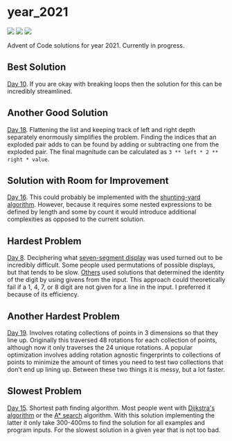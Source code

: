 # year_2021

![](https://img.shields.io/badge/day%20📅-21-blue)
![](https://img.shields.io/badge/stars%20⭐-40-yellow)
![](https://img.shields.io/badge/days%20completed-20-green)

Advent of Code solutions for year 2021. Currently in progress.

## Best Solution

[Day 10](https://github.com/N8Brooks/deno_aoc/blob/main/year_2021/day_10.ts). If
you are okay with breaking loops then the solution for this can be incredibly
streamlined.

## Another Good Solution

[Day 18](https://github.com/N8Brooks/deno_aoc/blob/main/year_2021/day_18.ts).
Flattening the list and keeping track of left and right depth separately
enormously simplifies the problem. Finding the indices that an exploded pair
adds to can be found by adding or subtracting one from the exploded pair. The
final magnitude can be calculated as `3 ** left * 2 ** right * value`.

## Solution with Room for Improvement

[Day 16](https://github.com/N8Brooks/deno_aoc/blob/main/year_2021/day_16.ts).
This could probably be implemented with the
[shunting-yard algorithm](https://en.wikipedia.org/wiki/Shunting-yard_algorithm).
However, because it requires some nested expressions to be defined by length and
some by count it would introduce additional complexities as opposed to the
current solution.

## Hardest Problem

[Day 8](https://github.com/N8Brooks/deno_aoc/blob/main/year_2021/day_08.ts).
Deciphering what
[seven-segment display](https://en.wikipedia.org/wiki/Seven-segment_display) was
used turned out to be incredibly difficult. Some people used permutations of
possible displays, but that tends to be slow.
[Others](https://www.reddit.com/r/adventofcode/comments/rbj87a/2021_day_8_solutions/?utm_source=share&utm_medium=web2x&context=3)
used solutions that determined the identity of the digit by using givens from
the input. This approach could theoretically fail if a 1, 4, 7, or 8 digit are
not given for a line in the input. I preferred it because of its efficiency.

## Another Hardest Problem

[Day 19](https://github.com/N8Brooks/deno_aoc/blob/main/year_2021/day_19.ts).
Involves rotating collections of points in 3 dimensions so that they line up.
Originally this traversed 48 rotations for each collection of points, although
now it only traverses the 24 unique rotations. A popular optimization involves
adding rotation agnostic fingerprints to collections of points to minimize the
amount of times you need to test two collections that don't end up lining up.
Between these two things it is messy, but a lot faster.

## Slowest Problem

[Day 15](https://github.com/N8Brooks/deno_aoc/blob/main/year_2021/day_15.ts).
Shortest path finding algorithm. Most people went with
[Dijkstra's algorithm](https://en.wikipedia.org/wiki/Dijkstra%27s_algorithm) or
the [A* search](https://en.wikipedia.org/wiki/A*_search_algorithm) algorithm.
With this solution implementing the latter it only take 300-400ms to find the
solution for all examples and program inputs. For the slowest solution in a
given year that is not too bad.

